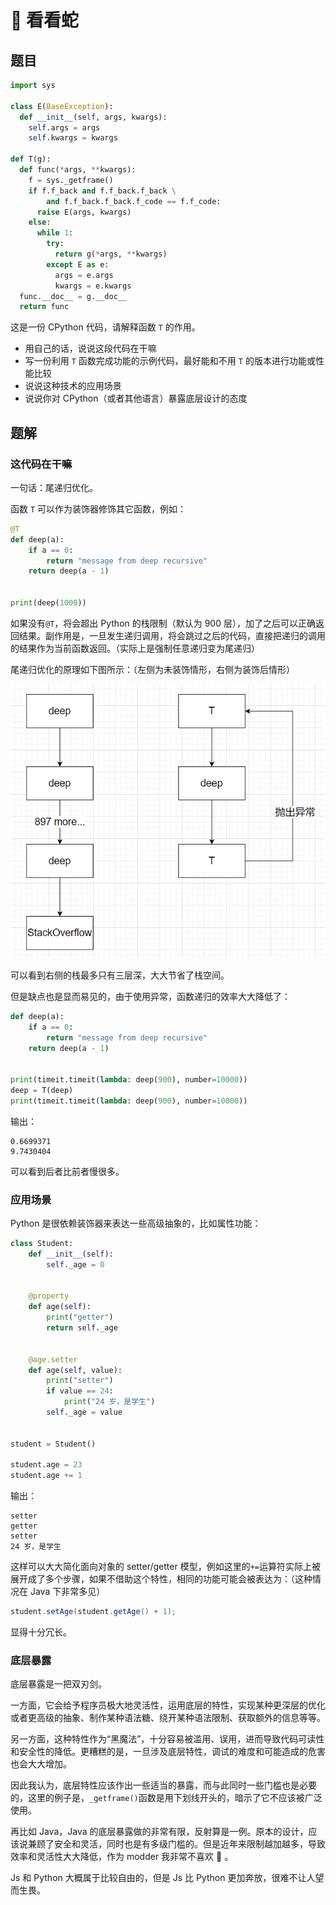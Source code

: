 # 🐍 看看蛇

## 题目

```Python
import sys

class E(BaseException):  
  def __init__(self, args, kwargs):
    self.args = args
    self.kwargs = kwargs

def T(g):  
  def func(*args, **kwargs):
    f = sys._getframe()
    if f.f_back and f.f_back.f_back \
        and f.f_back.f_back.f_code == f.f_code:
      raise E(args, kwargs)
    else:
      while 1:
        try:
          return g(*args, **kwargs)
        except E as e:
          args = e.args
          kwargs = e.kwargs
  func.__doc__ = g.__doc__
  return func
```

这是一份 CPython 代码，请解释函数 `T` 的作用。

- 用自己的话，说说这段代码在干嘛
- 写一份利用 `T` 函数完成功能的示例代码，最好能和不用 `T` 的版本进行功能或性能比较
- 说说这种技术的应用场景
- 说说你对 CPython（或者其他语言）暴露底层设计的态度

## 题解

### 这代码在干嘛

一句话：尾递归优化。

函数 `T` 可以作为装饰器修饰其它函数，例如：

```Python
@T
def deep(a):
    if a == 0:
        return "message from deep recursive"
    return deep(a - 1)


print(deep(1000))
```

如果没有`@T`，将会超出 Python 的栈限制（默认为 900 层），加了之后可以正确返回结果。副作用是，一旦发生递归调用，将会跳过之后的代码，直接把递归的调用的结果作为当前函数返回。（实际上是强制任意递归变为尾递归）

尾递归优化的原理如下图所示：（左侧为未装饰情形，右侧为装饰后情形）

![](5.png)

可以看到右侧的栈最多只有三层深，大大节省了栈空间。

但是缺点也是显而易见的，由于使用异常，函数递归的效率大大降低了：

```Python
def deep(a):
    if a == 0:
        return "message from deep recursive"
    return deep(a - 1)


print(timeit.timeit(lambda: deep(900), number=10000))
deep = T(deep)
print(timeit.timeit(lambda: deep(900), number=10000))
```

输出：

```
0.6699371
9.7430404
```

可以看到后者比前者慢很多。

### 应用场景

Python 是很依赖装饰器来表达一些高级抽象的，比如属性功能：

```Python
class Student:
    def __init__(self):
        self._age = 0


    @property
    def age(self):
        print("getter")
        return self._age


    @age.setter
    def age(self, value):
        print("setter")
        if value == 24:
            print("24 岁，是学生")
        self._age = value


student = Student()

student.age = 23
student.age += 1
```

输出：

```
setter
getter
setter
24 岁，是学生
```

这样可以大大简化面向对象的 setter/getter 模型，例如这里的`+=`运算符实际上被展开成了多个步骤，如果不借助这个特性，相同的功能可能会被表达为：（这种情况在 Java 下非常多见）

```Java
student.setAge(student.getAge() + 1);
```

显得十分冗长。

### 底层暴露

底层暴露是一把双刃剑。

一方面，它会给予程序员极大地灵活性，运用底层的特性，实现某种更深层的优化或者更高级的抽象、制作某种语法糖、绕开某种语法限制、获取额外的信息等等。

另一方面，这种特性作为“黑魔法”，十分容易被滥用、误用，进而导致代码可读性和安全性的降低。更糟糕的是，一旦涉及底层特性，调试的难度和可能造成的危害也会大大增加。

因此我认为，底层特性应该作出一些适当的暴露，而与此同时一些门槛也是必要的，这里的例子是，`_getframe()`函数是用下划线开头的，暗示了它不应该被广泛使用。

再比如 Java，Java 的底层暴露做的非常有限，反射算是一例。原本的设计，应该说兼顾了安全和灵活，同时也是有多级门槛的。但是近年来限制越加越多，导致效率和灵活性大大降低，作为 modder 我非常不喜欢 :facepunch: 。

Js 和 Python 大概属于比较自由的，但是 Js 比 Python 更加奔放，很难不让人望而生畏。